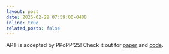 ```yaml
---
layout: post
date: 2025-02-28 07:59:00-0400
inline: true
related_posts: false
---
```


APT is accepted by PPoPP'25! Check it out for [paper](https://dl.acm.org/doi/10.1145/3710848.3710883) and [code](https://github.com/kaihaoma/APT).
